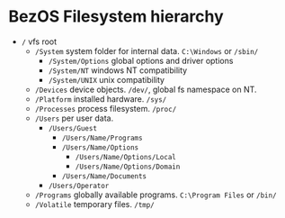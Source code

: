 # BezOS Filesystem hierarchy

* `/` vfs root
    * `/System` system folder for internal data. `C:\Windows` or `/sbin/`
        * `/System/Options` global options and driver options
        * `/System/NT` windows NT compatibility
        * `/System/UNIX` unix compatibility
    * `/Devices` device objects. `/dev/`, global fs namespace on NT.
    * `/Platform` installed hardware. `/sys/`
    * `/Processes` process filesystem. `/proc/`
    * `/Users` per user data.
        * `/Users/Guest`
            * `/Users/Name/Programs`
            * `/Users/Name/Options`
                * `/Users/Name/Options/Local`
                * `/Users/Name/Options/Domain`
            * `/Users/Name/Documents`
        * `/Users/Operator`
    * `/Programs` globally available programs. `C:\Program Files` or `/bin/`
    * `/Volatile` temporary files. `/tmp/`
